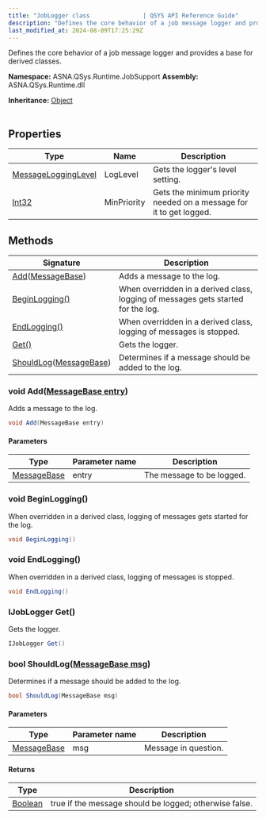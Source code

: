 ```yaml
---
title: "JobLogger class               | QSYS API Reference Guide"
description: "Defines the core behavior of a job message logger and provides a base for derived classes. "
last_modified_at: 2024-08-09T17:25:29Z
---
```


Defines the core behavior of a job message logger and provides a base for derived classes.

**Namespace:** ASNA.QSys.Runtime.JobSupport
**Assembly:** ASNA.QSys.Runtime.dll

**Inheritance:** [Object](https://docs.microsoft.com/en-us/dotnet/api/system.object)
<br>
<br>

## Properties

| Type | Name | Description
| --- | --- | --- 
| [MessageLoggingLevel](/reference/runtime/qsys-runtime-job-support/message-logging-level.html) | LogLevel | Gets the logger's level setting.  |
| [Int32](https://learn.microsoft.com/en-us/dotnet/csharp/language-reference/builtin-types/integral-numeric-types) | MinPriority | Gets the minimum priority needed on a message for it to get logged. |

## Methods

| Signature | Description |
| --- | --- |
| [Add](#void-addmessagebase-entry)([MessageBase](/reference/runtime/qsys-runtime-job-support/message-base.html)) | Adds a message to the log.
| [BeginLogging()](#void-beginlogging) | When overridden in a derived class, logging of messages gets started for the log.
| [EndLogging()](#void-endlogging) | When overridden in a derived class, logging of messages is stopped.
| [Get()](#ijoblogger-get) | Gets the logger.
| [ShouldLog](#bool-shouldlogmessagebase-msg)([MessageBase](/reference/runtime/qsys-runtime-job-support/message-base.html)) | Determines if a message should be added to the log.

### void Add([MessageBase entry](/reference/runtime/qsys-runtime-job-support/message-base.html))

Adds a message to the log.

```cs
void Add(MessageBase entry)
```

#### Parameters

| Type | Parameter name | Description
| --- | --- | ---
| [MessageBase](/reference/runtime/qsys-runtime-job-support/message-base.html) | entry | The message to be logged.

### void BeginLogging()

When overridden in a derived class, logging of messages gets started for the log.

```cs
void BeginLogging()
```

### void EndLogging()

When overridden in a derived class, logging of messages is stopped.

```cs
void EndLogging()
```

### IJobLogger Get()

Gets the logger.

```cs
IJobLogger Get()
```

### bool ShouldLog([MessageBase msg](/reference/runtime/qsys-runtime-job-support/message-base.html))

Determines if a message should be added to the log.

```cs
bool ShouldLog(MessageBase msg)
```

#### Parameters

| Type | Parameter name | Description
| --- | --- | ---
| [MessageBase](/reference/runtime/qsys-runtime-job-support/message-base.html) | msg | Message in question.

#### Returns

| Type | Description
| --- | ---
| [Boolean](https://docs.microsoft.com/en-us/dotnet/api/system.boolean) | true if the message should be logged; otherwise false.
